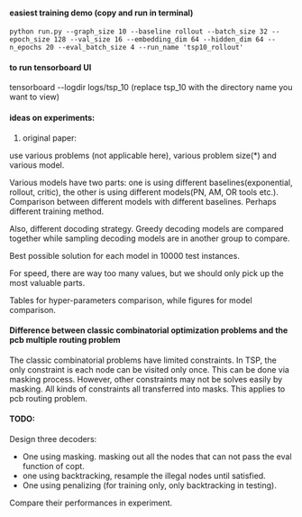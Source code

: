 #### easiest training demo (copy and run in terminal)

    python run.py --graph_size 10 --baseline rollout --batch_size 32 --epoch_size 128 --val_size 16 --embedding_dim 64 --hidden_dim 64 --n_epochs 20 --eval_batch_size 4 --run_name 'tsp10_rollout'

#### to run tensorboard UI
tensorboard --logdir logs/tsp_10 (replace tsp_10 with the directory name you want to view)

#### ideas on experiments:
1. original paper:

use various problems (not applicable here), various problem size(*) and various model.

Various models have two parts: one is using different baselines(exponential, rollout, critic), the other is using different models(PN, AM, OR tools etc.). Comparison between different models with different baselines. Perhaps different training method.

Also, different docoding strategy. Greedy decoding models are compared together while sampling decoding models are in another group to compare.

Best possible solution for each model in 10000 test instances.

For speed, there are way too many values, but we should only pick up the most valuable parts.

Tables for hyper-parameters comparison, while figures for model comparison.

#### Difference between classic combinatorial optimization problems and the pcb multiple routing problem
The classic combinatorial problems have limited constraints. In TSP, the only constraint is each node can be visited only once. This can be done via masking process. However, other constraints may not be solves easily by masking. All kinds of constraints all transferred into masks. This applies to pcb routing problem.

#### TODO:
Design three decoders: 
- One using masking. masking out all the nodes that can not pass the eval function of copt.
-  one using backtracking, resample the illegal nodes until satisfied.
-  One using penalizing (for training only, only backtracking in testing).

Compare their performances in experiment.
